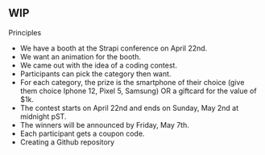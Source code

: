 ## WIP

Principles
- We have a booth at the Strapi conference on April 22nd.
- We want an animation for the booth.
- We came out with the idea of a coding contest.
- Participants can pick the category then want. 
- For each category, the prize is the smartphone of their choice (give them choice Iphone 12, Pixel 5, Samsung) OR a giftcard for the value of $1k.
- The contest starts on April 22nd and ends on Sunday, May 2nd at midnight pST.
- The winners will be announced by Friday, May 7th.
- Each participant gets a coupon code.
- Creating a Github repository
